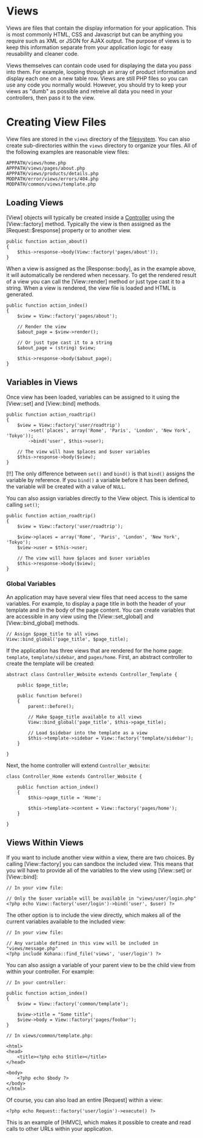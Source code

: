 # Views

Views are files that contain the display information for your application. This is most commonly HTML, CSS and Javascript but can be anything you require such as XML or JSON for AJAX output. The purpose of views is to keep this information separate from your application logic for easy reusability and cleaner code.

Views themselves can contain code used for displaying the data you pass into them. For example, looping through an array of product information and display each one on a new table row. Views are still PHP files so you can use any code you normally would. However, you should try to keep your views as "dumb" as possible and retreive all data you need in your controllers, then pass it to the view.

# Creating View Files

View files are stored in the `views` directory of the [filesystem](files). You can also create sub-directories within the `views` directory to organize your files. All of the following examples are reasonable view files:

    APPPATH/views/home.php
    APPPATH/views/pages/about.php
    APPPATH/views/products/details.php
    MODPATH/error/views/errors/404.php
    MODPATH/common/views/template.php

## Loading Views

[View] objects will typically be created inside a [Controller](mvc/controllers) using the [View::factory] method. Typically the view is then assigned as the [Request::$response] property or to another view.

    public function action_about()
    {
        $this->response->body(View::factory('pages/about'));
    }

When a view is assigned as the [Response::body], as in the example above, it will automatically be rendered when necessary. To get the rendered result of a view you can call the [View::render] method or just type cast it to a string. When a view is rendered, the view file is loaded and HTML is generated.

    public function action_index()
    {
        $view = View::factory('pages/about');

        // Render the view
        $about_page = $view->render();

        // Or just type cast it to a string
        $about_page = (string) $view;

        $this->response->body($about_page);
    }

## Variables in Views

Once view has been loaded, variables can be assigned to it using the [View::set] and [View::bind] methods.

    public function action_roadtrip()
    {
        $view = View::factory('user/roadtrip')
            ->set('places', array('Rome', 'Paris', 'London', 'New York', 'Tokyo'));
            ->bind('user', $this->user);

        // The view will have $places and $user variables
        $this->response->body($view);
    }

[!!] The only difference between `set()` and `bind()` is that `bind()` assigns the variable by reference. If you `bind()` a variable before it has been defined, the variable will be created with a value of `NULL`.

You can also assign variables directly to the View object. This is identical to calling `set()`;

	public function action_roadtrip()
	{
		$view = View::factory('user/roadtrip');
            
		$view->places = array('Rome', 'Paris', 'London', 'New York', 'Tokyo');
        $view->user = $this->user;

        // The view will have $places and $user variables
        $this->response->body($view);
	}

### Global Variables

An application may have several view files that need access to the same variables. For example, to display a page title in both the header of your template and in the body of the page content. You can create variables that are accessible in any view using the [View::set_global] and [View::bind_global] methods.

    // Assign $page_title to all views
    View::bind_global('page_title', $page_title);

If the application has three views that are rendered for the home page: `template`, `template/sidebar`, and `pages/home`. First, an abstract controller to create the template will be created:

    abstract class Controller_Website extends Controller_Template {

        public $page_title;

        public function before()
        {
            parent::before();

            // Make $page_title available to all views
            View::bind_global('page_title', $this->page_title);

            // Load $sidebar into the template as a view
            $this->template->sidebar = View::factory('template/sidebar');
        }

    }

Next, the home controller will extend `Controller_Website`:

    class Controller_Home extends Controller_Website {

        public function action_index()
        {
            $this->page_title = 'Home';

            $this->template->content = View::factory('pages/home');
        }

    }

## Views Within Views

If you want to include another view within a view, there are two choices. By calling [View::factory] you can sandbox the included view. This means that you will have to provide all of the variables to the view using [View::set] or [View::bind]:
	
	// In your view file:
	
    // Only the $user variable will be available in "views/user/login.php"
    <?php echo View::factory('user/login')->bind('user', $user) ?>

The other option is to include the view directly, which makes all of the current variables available to the included view:

	// In your view file:
	
    // Any variable defined in this view will be included in "views/message.php"
    <?php include Kohana::find_file('views', 'user/login') ?>

You can also assign a variable of your parent view to be the child view from within your controller. For example:

	// In your controller:

	public function action_index()
	{
		$view = View::factory('common/template');
		
		$view->title = "Some title";
		$view->body = View::factory('pages/foobar');
	}
	
	// In views/common/template.php:
	
	<html>
	<head>
		<title><?php echo $title></title>
	</head>
	
	<body>
		<?php echo $body ?>
	</body>
	</html>

Of course, you can also load an entire [Request] within a view:

    <?php echo Request::factory('user/login')->execute() ?>

This is an example of \[HMVC], which makes it possible to create and read calls to other URLs within your application.